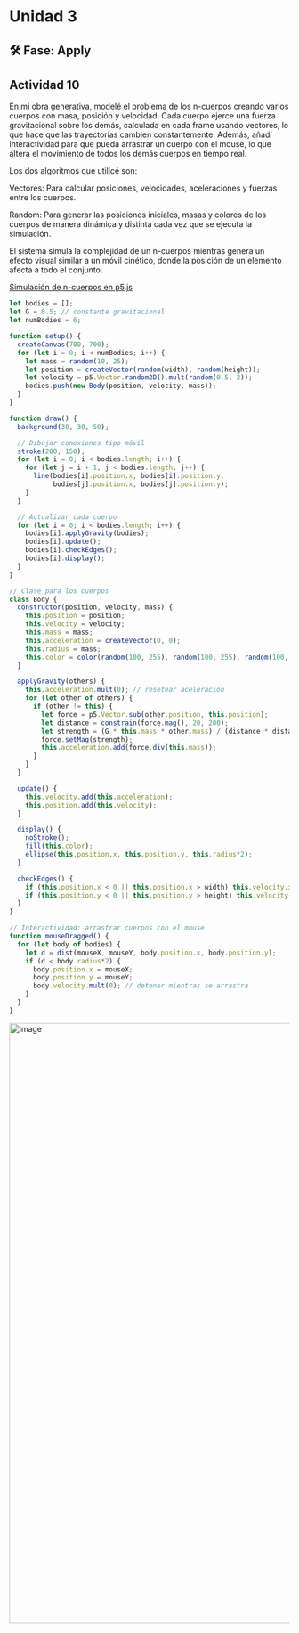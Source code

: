 # Unidad 3


## 🛠 Fase: Apply

## Actividad 10

En mi obra generativa, modelé el problema de los n-cuerpos creando varios cuerpos con masa, posición y velocidad. Cada cuerpo ejerce una fuerza gravitacional sobre los demás, calculada en cada frame usando vectores, lo que hace que las trayectorias cambien constantemente. Además, añadí interactividad para que pueda arrastrar un cuerpo con el mouse, lo que altera el movimiento de todos los demás cuerpos en tiempo real.

Los dos algoritmos que utilicé son:

Vectores: Para calcular posiciones, velocidades, aceleraciones y fuerzas entre los cuerpos.

Random: Para generar las posiciones iniciales, masas y colores de los cuerpos de manera dinámica y distinta cada vez que se ejecuta la simulación.

El sistema simula la complejidad de un n-cuerpos mientras genera un efecto visual similar a un móvil cinético, donde la posición de un elemento afecta a todo el conjunto.

[Simulación de n-cuerpos en p5.js](https://editor.p5js.org/NicolasQ455359/sketches/9CmCLTrLn)

```javascript
let bodies = [];
let G = 0.5; // constante gravitacional
let numBodies = 6;

function setup() {
  createCanvas(700, 700);
  for (let i = 0; i < numBodies; i++) {
    let mass = random(10, 25);
    let position = createVector(random(width), random(height));
    let velocity = p5.Vector.random2D().mult(random(0.5, 2));
    bodies.push(new Body(position, velocity, mass));
  }
}

function draw() {
  background(30, 30, 50);

  // Dibujar conexiones tipo móvil
  stroke(200, 150);
  for (let i = 0; i < bodies.length; i++) {
    for (let j = i + 1; j < bodies.length; j++) {
      line(bodies[i].position.x, bodies[i].position.y,
           bodies[j].position.x, bodies[j].position.y);
    }
  }

  // Actualizar cada cuerpo
  for (let i = 0; i < bodies.length; i++) {
    bodies[i].applyGravity(bodies);
    bodies[i].update();
    bodies[i].checkEdges();
    bodies[i].display();
  }
}

// Clase para los cuerpos
class Body {
  constructor(position, velocity, mass) {
    this.position = position;
    this.velocity = velocity;
    this.mass = mass;
    this.acceleration = createVector(0, 0);
    this.radius = mass;
    this.color = color(random(100, 255), random(100, 255), random(100, 255));
  }

  applyGravity(others) {
    this.acceleration.mult(0); // resetear aceleración
    for (let other of others) {
      if (other != this) {
        let force = p5.Vector.sub(other.position, this.position);
        let distance = constrain(force.mag(), 20, 200); 
        let strength = (G * this.mass * other.mass) / (distance * distance);
        force.setMag(strength);
        this.acceleration.add(force.div(this.mass));
      }
    }
  }

  update() {
    this.velocity.add(this.acceleration);
    this.position.add(this.velocity);
  }

  display() {
    noStroke();
    fill(this.color);
    ellipse(this.position.x, this.position.y, this.radius*2);
  }

  checkEdges() {
    if (this.position.x < 0 || this.position.x > width) this.velocity.x *= -1;
    if (this.position.y < 0 || this.position.y > height) this.velocity.y *= -1;
  }
}

// Interactividad: arrastrar cuerpos con el mouse
function mouseDragged() {
  for (let body of bodies) {
    let d = dist(mouseX, mouseY, body.position.x, body.position.y);
    if (d < body.radius*2) {
      body.position.x = mouseX;
      body.position.y = mouseY;
      body.velocity.mult(0); // detener mientras se arrastra
    }
  }
}
```
<img width="1919" height="1079" alt="image" src="https://github.com/user-attachments/assets/12e3026e-2a4f-4a49-8cc7-71f34b14f31e" />






